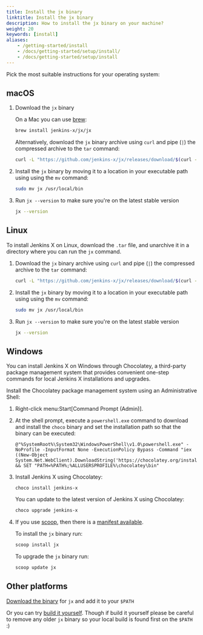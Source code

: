 ```yaml
---
title: Install the jx binary
linktitle: Install the jx binary
description: How to install the jx binary on your machine?
weight: 20
keywords: [install]
aliases:
    - /getting-started/install
    - /docs/getting-started/setup/install/
    - /docs/getting-started/setup/install
---
```


Pick the most suitable instructions for your operating system:

## macOS

1. Download the `jx` binary

    On a Mac you can use [brew](https://brew.sh/):

    ```sh
    brew install jenkins-x/jx/jx
    ```

    Alternatively, download the `jx` binary archive using `curl` and pipe (`|`) the compressed archive to
    the `tar` command:

    ```sh
    curl -L "https://github.com/jenkins-x/jx/releases/download/$(curl --silent "https://github.com/jenkins-x/jx/releases/latest" | sed 's#.*tag/\(.*\)\".*#\1#')/jx-darwin-amd64.tar.gz" | tar xzv "jx"
    ```

1. Install the `jx` binary by moving it to a location in your executable path using using the `mv` command:

    ```sh
    sudo mv jx /usr/local/bin
    ```

1. Run `jx --version` to make sure you're on the latest stable version

   ```sh
   jx --version
   ```

## Linux

To install Jenkins X on Linux, download the `.tar` file, and unarchive it in a directory where you can run the `jx` command.

1. Download the `jx` binary archive using `curl` and pipe (`|`) the compressed archive to
    the `tar` command:

    ```sh
    curl -L "https://github.com/jenkins-x/jx/releases/download/$(curl --silent "https://github.com/jenkins-x/jx/releases/latest" | sed 's#.*tag/\(.*\)\".*#\1#')/jx-linux-amd64.tar.gz" | tar xzv "jx"
    ```

1. Install the `jx` binary by moving it to a location in your executable path using using the `mv` command:

    ```sh
    sudo mv jx /usr/local/bin
    ```

1. Run `jx --version` to make sure you're on the latest stable version

    ```sh
    jx --version
    ```

## Windows

You can install Jenkins X on Windows through Chocolatey, a third-party package management system that provides convenient one-step commands for local Jenkins X installations and upgrades.

Install the Chocolatey package management system using an Administrative
Shell:

1. Right-click menu:Start\[Command Prompt (Admin)\].

1. At the shell prompt, execute a `powershell.exe` command to download
    and install the `choco` binary and set the installation path so that
    the binary can be executed:

    ```shell
    @"%SystemRoot%\System32\WindowsPowerShell\v1.0\powershell.exe" -NoProfile -InputFormat None -ExecutionPolicy Bypass -Command "iex ((New-Object System.Net.WebClient).DownloadString('https://chocolatey.org/install.ps1'))" && SET "PATH=%PATH%;%ALLUSERSPROFILE%\chocolatey\bin"
    ```

1. Install Jenkins X using Chocolatey:

    ```shell
    choco install jenkins-x
    ```

    You can update to the latest version of Jenkins X using Chocolatey:

    ```sh
    choco upgrade jenkins-x
    ```

1. If you use [scoop](https://scoop.sh), then there is a [manifest available](https://github.com/lukesampson/scoop/blob/master/bucket/jx.json).

    To install the `jx` binary run:

    ```sh
    scoop install jx
    ```

    To upgrade the `jx` binary run:

    ```sh
    scoop update jx
    ```

## Other platforms

[Download the binary](https://github.com/jenkins-x/jx/releases) for `jx` and add it to your `$PATH`

Or you can try [build it yourself](https://github.com/jenkins-x/jx/blob/master/docs/contributing/hacking.md). Though if build it yourself please be careful to remove any older `jx` binary so your local build is found first on the `$PATH` :)
